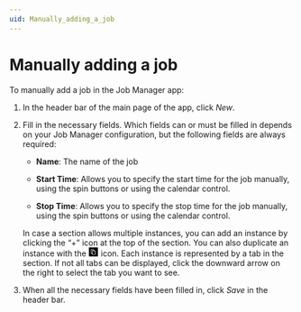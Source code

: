 ```yaml
---
uid: Manually_adding_a_job
---
```


# Manually adding a job

To manually add a job in the Job Manager app:

1. In the header bar of the main page of the app, click *New*.

2. Fill in the necessary fields. Which fields can or must be filled in depends on your Job Manager configuration, but the following fields are always required:

    - **Name**: The name of the job

    - **Start Time**: Allows you to specify the start time for the job manually, using the spin buttons or using the calendar control.

    - **Stop Time**: Allows you to specify the stop time for the job manually, using the spin buttons or using the calendar control.

    In case a section allows multiple instances, you can add an instance by clicking the “+” icon at the top of the section. You can also duplicate an instance with the ![](../../images/JobsX_duplicate.png) icon. Each instance is represented by a tab in the section. If not all tabs can be displayed, click the downward arrow on the right to select the tab you want to see.

3. When all the necessary fields have been filled in, click *Save* in the header bar.
